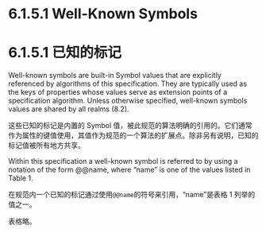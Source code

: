 # 6.1.5.1 Well-Known Symbols

# 6.1.5.1 已知的标记

Well-known symbols are built-in Symbol values that are explicitly referenced by algorithms of this specification. They are typically used as the keys of properties whose values serve as extension points of a specification algorithm. Unless otherwise specified, well-known symbols values are shared by all realms (8.2).

这些已知的标记是内置的 Symbol 值，被此规范的算法明确的引用的。它们通常作为属性的键值使用，其值作为规范的一个算法的扩展点。除非另有说明，已知的标记值被所有地方共享。

Within this specification a well-known symbol is referred to by using a notation of the form @@name, where “name” is one of the values listed in Table 1.

在规范内一个已知的标记通过使用`@@name`的符号来引用，“name”是表格 1 列举的值之一。

表格略。
